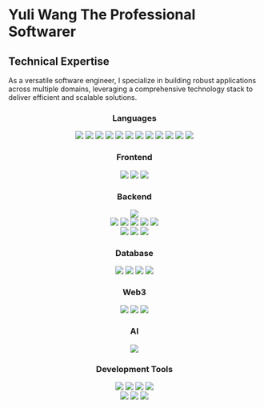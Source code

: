# Yuli Wang The Professional Softwarer

## Technical Expertise
As a versatile software engineer, I specialize in building robust applications across multiple domains, leveraging a comprehensive technology stack to deliver efficient and scalable solutions.

<h3 align="center">Languages</h3>
<div align="center">

![](https://img.shields.io/badge/-C-A8B9CC?style=for-the-badge&logo=c&logoColor=white)
![](https://img.shields.io/badge/-C++-00599C?style=for-the-badge&logo=cplusplus&logoColor=white)
![](https://img.shields.io/badge/-Python-3776AB?style=for-the-badge&logo=python&logoColor=white)
![](https://img.shields.io/badge/-Java-007396?style=for-the-badge&logo=java&logoColor=white)
![](https://img.shields.io/badge/-Rust-000000?style=for-the-badge&logo=rust&logoColor=white)
![](https://img.shields.io/badge/-Go-00599C?style=for-the-badge&logo=go&logoColor=white)
![](https://img.shields.io/badge/-Javascript-F7DF1E?style=for-the-badge&logo=javascript&logoColor=white)
![](https://img.shields.io/badge/-Typescript-3178C6?style=for-the-badge&logo=typescript&logoColor=white)
![](https://img.shields.io/badge/-HTML-E34F26?style=for-the-badge&logo=html5&logoColor=white)
![](https://img.shields.io/badge/-Latex-008080?style=for-the-badge&logo=latex&logoColor=white)
![](https://img.shields.io/badge/-bash-4EAA25?style=for-the-badge&logo=gnu-bash&logoColor=white)
![](https://img.shields.io/badge/-Solidity-363636?style=for-the-badge&logo=solidity&logoColor=white)

</div>
<h3 align="center">Frontend</h3>
<div align="center">

![](https://img.shields.io/badge/-React-61DAFB?style=for-the-badge&logo=react&logoColor=white)
![](https://img.shields.io/badge/-Vuejs-02569B?style=for-the-badge&logo=vue.js&logoColor=white)
![](https://img.shields.io/badge/-Nextjs-000000?style=for-the-badge&logo=next.js&logoColor=white)

</div>
<h3 align="center">Backend</h3>
<div align="center">

![](https://img.shields.io/badge/-mvc-000000?style=for-the-badge&logoColor=white)
<br>
![](https://img.shields.io/badge/-Spring-6DB33F?style=for-the-badge&logo=spring&logoColor=white)
![](https://img.shields.io/badge/-Nestjs-E0234E?style=for-the-badge&logo=nestjs&logoColor=white)
![](https://img.shields.io/badge/-Express-000000?style=for-the-badge&logo=express&logoColor=white)
![](https://img.shields.io/badge/-Fastspi-009688?style=for-the-badge&logo=fastapi&logoColor=white)
![](https://img.shields.io/badge/-Axum-000000?style=for-the-badge&logo=rust&logoColor=white)
<br>
![](https://img.shields.io/badge/-http-00599C?style=for-the-badge&logo=http&logoColor=white)
![](https://img.shields.io/badge/-grpc-2EA0F2?style=for-the-badge&logo=google&logoColor=white)
![](https://img.shields.io/badge/-rabbitmq-FF6600?style=for-the-badge&logo=rabbitmq&logoColor=white)


</div>
<h3 align="center">Database</h3>
<div align="center">

![](https://img.shields.io/badge/-Mysql-4479A1?style=for-the-badge&logo=mysql&logoColor=white)
![](https://img.shields.io/badge/-Postgresql-336791?style=for-the-badge&logo=postgresql&logoColor=white)
![](https://img.shields.io/badge/-MongoDB-47A248?style=for-the-badge&logo=mongodb&logoColor=white)
![](https://img.shields.io/badge/-Redis-DC382D?style=for-the-badge&logo=redis&logoColor=white)

</div>
<h3 align="center">Web3</h3>
<div align="center">

![](https://img.shields.io/badge/-Solana-9945FF?style=for-the-badge&logo=solana&logoColor=white)
![](https://img.shields.io/badge/-Anchor-000000?style=for-the-badge&logo=rust&logoColor=white)
![](https://img.shields.io/badge/-Metaplex-000000?style=for-the-badge&logo=rust&logoColor=white)

</div>
<h3 align="center">AI</h3>
<div align="center">

![](https://img.shields.io/badge/-Pytorch-EE4C2C?style=for-the-badge&logo=pytorch&logoColor=white)

</div>
<h3 align="center">Development Tools</h3>
<div align="center">

![](https://img.shields.io/badge/-Git-F05032?style=for-the-badge&logo=git&logoColor=white)
![](https://img.shields.io/badge/-GitHub-181717?style=for-the-badge&logo=github&logoColor=white)
![](https://img.shields.io/badge/-GitLab-E0234E?style=for-the-badge&logo=gitlab&logoColor=white)
![](https://img.shields.io/badge/-Gitea-6DB33F?style=for-the-badge&logo=gitea&logoColor=white)
<br>
![](https://img.shields.io/badge/-vscode-007ACC?style=for-the-badge&logo=visual-studio-code&logoColor=white)
![](https://img.shields.io/badge/-docker-2496ED?style=for-the-badge&logo=docker&logoColor=white)
![](https://img.shields.io/badge/-kubernetes-326CE5?style=for-the-badge&logo=kubernetes&logoColor=white)
